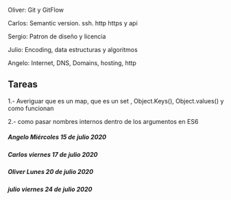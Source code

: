 Oliver: Git y GitFlow

Carlos: Semantic version. ssh. http https y api

Sergio: Patron de diseño y licencia

Julio: Encoding, data estructuras y algoritmos

Angelo: Internet, DNS, Domains, hosting, http

## Tareas
1.- Averiguar que es un map, que es un set , Object.Keys(), Object.values() y como funcionan

2.- como pasar nombres internos dentro de los argumentos en ES6

##### Angelo Miércoles 15 de julio 2020
##### Carlos viernes 17 de julio 2020
##### Oliver Lunes 20 de julio 2020
##### julio viernes 24 de julio 2020
